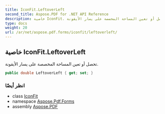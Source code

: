 ```yaml
---
title: IconFit.LeftoverLeft
second_title: Aspose.PDF for .NET API Reference
description: خاصية IconFit. تحصل أو تعين المساحة المخصصة على يسار الأيقونة
type: docs
weight: 20
url: /ar/net/aspose.pdf.forms/iconfit/leftoverleft/
---
```

## خاصية IconFit.LeftoverLeft

تحصل أو تعين المساحة المخصصة على يسار الأيقونة.

```csharp
public double LeftoverLeft { get; set; }
```

### انظر أيضًا

* class [IconFit](../)
* namespace [Aspose.Pdf.Forms](../../../aspose.pdf.forms/)
* assembly [Aspose.PDF](../../../)